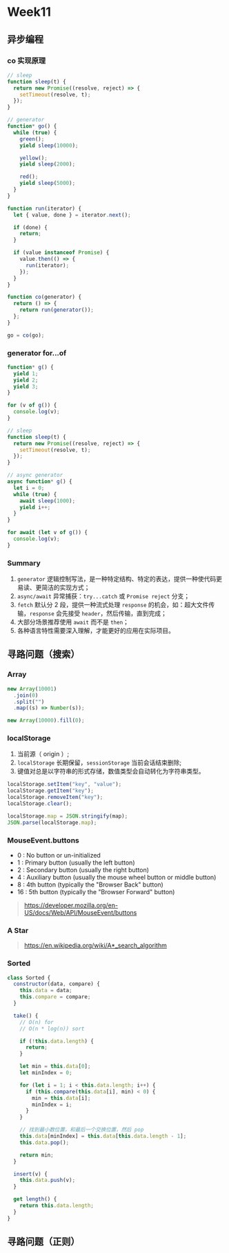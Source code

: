 # Week11

## 异步编程

### co 实现原理

```js
// sleep
function sleep(t) {
  return new Promise((resolve, reject) => {
    setTimeout(resolve, t);
  });
}

// generator
function* go() {
  while (true) {
    green();
    yield sleep(10000);

    yellow();
    yield sleep(2000);

    red();
    yield sleep(5000);
  }
}

function run(iterator) {
  let { value, done } = iterator.next();

  if (done) {
    return;
  }

  if (value instanceof Promise) {
    value.then(() => {
      run(iterator);
    });
  }
}

function co(generator) {
  return () => {
    return run(generator());
  };
}

go = co(go);
```

### generator for...of

```js
function* g() {
  yield 1;
  yield 2;
  yield 3;
}

for (v of g()) {
  console.log(v);
}

// sleep
function sleep(t) {
  return new Promise((resolve, reject) => {
    setTimeout(resolve, t);
  });
}

// async generator
async function* g() {
  let i = 0;
  while (true) {
    await sleep(1000);
    yield i++;
  }
}

for await (let v of g()) {
  console.log(v);
}
```

### Summary

1. `generator` 逻辑控制写法，是一种特定结构、特定的表达，提供一种使代码更易读、更简洁的实现方式；
2. `async/await` 异常捕获：`try...catch` 或 `Promise reject` 分支；
3. `fetch` 默认分 2 段，提供一种流式处理 `response` 的机会，如：超大文件传输，`response` 会先接受 `header`，然后传输，直到完成；
4. 大部分场景推荐使用 `await` 而不是 `then`；
5. 各种语言特性需要深入理解，才能更好的应用在实际项目。

## 寻路问题（搜索）

### Array

```js
new Array(10001)
  .join(0)
  .split("")
  .map((s) => Number(s));

new Array(10000).fill(0);
```

### localStorage

1. 当前源（ origin ）;
2. `localStorage` 长期保留，`sessionStorage` 当前会话结束删除;
3. 键值对总是以字符串的形式存储，数值类型会自动转化为字符串类型。

```js
localStorage.setItem("key", "value");
localStorage.getItem("key");
localStorage.removeItem("key");
localStorage.clear();

localStorage.map = JSON.stringify(map);
JSON.parse(localStorage.map);
```

### MouseEvent.buttons

- 0 : No button or un-initialized
- 1 : Primary button (usually the left button)
- 2 : Secondary button (usually the right button)
- 4 : Auxiliary button (usually the mouse wheel button or middle button)
- 8 : 4th button (typically the "Browser Back" button)
- 16 : 5th button (typically the "Browser Forward" button)

> https://developer.mozilla.org/en-US/docs/Web/API/MouseEvent/buttons

### A Star

> https://en.wikipedia.org/wiki/A*_search_algorithm

### Sorted

```js
class Sorted {
  constructor(data, compare) {
    this.data = data;
    this.compare = compare;
  }

  take() {
    // O(n) for
    // O(n * log(n)) sort

    if (!this.data.length) {
      return;
    }

    let min = this.data[0];
    let minIndex = 0;

    for (let i = 1; i < this.data.length; i++) {
      if (this.compare(this.data[i], min) < 0) {
        min = this.data[i];
        minIndex = i;
      }
    }

    // 找到最小数位置，和最后一个交换位置，然后 pop
    this.data[minIndex] = this.data[this.data.length - 1];
    this.data.pop();

    return min;
  }

  insert(v) {
    this.data.push(v);
  }

  get length() {
    return this.data.length;
  }
}
```

## 寻路问题（正则）
